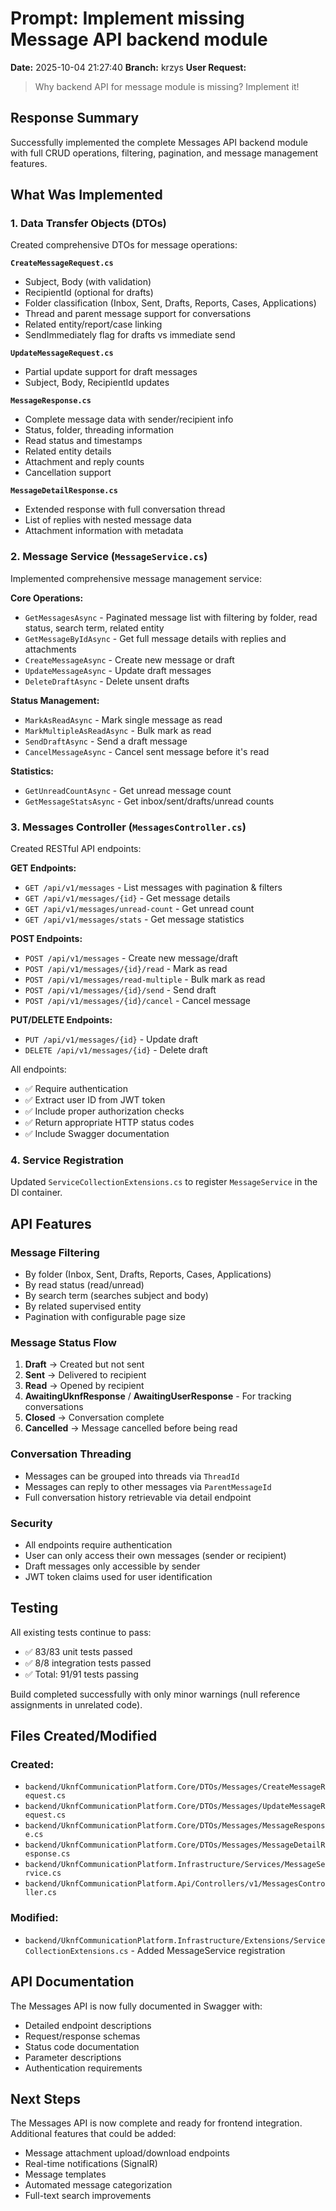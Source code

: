 # Prompt: Implement missing Message API backend module

**Date:** 2025-10-04 21:27:40
**Branch:** krzys
**User Request:**
> Why backend API for message module is missing? Implement it!

## Response Summary

Successfully implemented the complete Messages API backend module with full CRUD operations, filtering, pagination, and message management features.

## What Was Implemented

### 1. Data Transfer Objects (DTOs)

Created comprehensive DTOs for message operations:

**`CreateMessageRequest.cs`**
- Subject, Body (with validation)
- RecipientId (optional for drafts)
- Folder classification (Inbox, Sent, Drafts, Reports, Cases, Applications)
- Thread and parent message support for conversations
- Related entity/report/case linking
- SendImmediately flag for drafts vs immediate send

**`UpdateMessageRequest.cs`**
- Partial update support for draft messages
- Subject, Body, RecipientId updates

**`MessageResponse.cs`**
- Complete message data with sender/recipient info
- Status, folder, threading information
- Read status and timestamps
- Related entity details
- Attachment and reply counts
- Cancellation support

**`MessageDetailResponse.cs`**
- Extended response with full conversation thread
- List of replies with nested message data
- Attachment information with metadata

### 2. Message Service (`MessageService.cs`)

Implemented comprehensive message management service:

**Core Operations:**
- `GetMessagesAsync` - Paginated message list with filtering by folder, read status, search term, related entity
- `GetMessageByIdAsync` - Get full message details with replies and attachments
- `CreateMessageAsync` - Create new message or draft
- `UpdateMessageAsync` - Update draft messages
- `DeleteDraftAsync` - Delete unsent drafts

**Status Management:**
- `MarkAsReadAsync` - Mark single message as read
- `MarkMultipleAsReadAsync` - Bulk mark as read
- `SendDraftAsync` - Send a draft message
- `CancelMessageAsync` - Cancel sent message before it's read

**Statistics:**
- `GetUnreadCountAsync` - Get unread message count
- `GetMessageStatsAsync` - Get inbox/sent/drafts/unread counts

### 3. Messages Controller (`MessagesController.cs`)

Created RESTful API endpoints:

**GET Endpoints:**
- `GET /api/v1/messages` - List messages with pagination & filters
- `GET /api/v1/messages/{id}` - Get message details
- `GET /api/v1/messages/unread-count` - Get unread count
- `GET /api/v1/messages/stats` - Get message statistics

**POST Endpoints:**
- `POST /api/v1/messages` - Create new message/draft
- `POST /api/v1/messages/{id}/read` - Mark as read
- `POST /api/v1/messages/read-multiple` - Bulk mark as read
- `POST /api/v1/messages/{id}/send` - Send draft
- `POST /api/v1/messages/{id}/cancel` - Cancel message

**PUT/DELETE Endpoints:**
- `PUT /api/v1/messages/{id}` - Update draft
- `DELETE /api/v1/messages/{id}` - Delete draft

All endpoints:
- ✅ Require authentication
- ✅ Extract user ID from JWT token
- ✅ Include proper authorization checks
- ✅ Return appropriate HTTP status codes
- ✅ Include Swagger documentation

### 4. Service Registration

Updated `ServiceCollectionExtensions.cs` to register `MessageService` in the DI container.

## API Features

### Message Filtering
- By folder (Inbox, Sent, Drafts, Reports, Cases, Applications)
- By read status (read/unread)
- By search term (searches subject and body)
- By related supervised entity
- Pagination with configurable page size

### Message Status Flow
1. **Draft** → Created but not sent
2. **Sent** → Delivered to recipient
3. **Read** → Opened by recipient
4. **AwaitingUknfResponse** / **AwaitingUserResponse** - For tracking conversations
5. **Closed** → Conversation complete
6. **Cancelled** → Message cancelled before being read

### Conversation Threading
- Messages can be grouped into threads via `ThreadId`
- Messages can reply to other messages via `ParentMessageId`
- Full conversation history retrievable via detail endpoint

### Security
- All endpoints require authentication
- User can only access their own messages (sender or recipient)
- Draft messages only accessible by sender
- JWT token claims used for user identification

## Testing

All existing tests continue to pass:
- ✅ 83/83 unit tests passed
- ✅ 8/8 integration tests passed
- ✅ Total: 91/91 tests passing

Build completed successfully with only minor warnings (null reference assignments in unrelated code).

## Files Created/Modified

### Created:
- `backend/UknfCommunicationPlatform.Core/DTOs/Messages/CreateMessageRequest.cs`
- `backend/UknfCommunicationPlatform.Core/DTOs/Messages/UpdateMessageRequest.cs`
- `backend/UknfCommunicationPlatform.Core/DTOs/Messages/MessageResponse.cs`
- `backend/UknfCommunicationPlatform.Core/DTOs/Messages/MessageDetailResponse.cs`
- `backend/UknfCommunicationPlatform.Infrastructure/Services/MessageService.cs`
- `backend/UknfCommunicationPlatform.Api/Controllers/v1/MessagesController.cs`

### Modified:
- `backend/UknfCommunicationPlatform.Infrastructure/Extensions/ServiceCollectionExtensions.cs` - Added MessageService registration

## API Documentation

The Messages API is now fully documented in Swagger with:
- Detailed endpoint descriptions
- Request/response schemas
- Status code documentation
- Parameter descriptions
- Authentication requirements

## Next Steps

The Messages API is now complete and ready for frontend integration. Additional features that could be added:
- Message attachment upload/download endpoints
- Real-time notifications (SignalR)
- Message templates
- Automated message categorization
- Full-text search improvements
